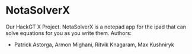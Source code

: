 # NotaSolverX
Our HackGT X Project. NotaSolverX is a notepad app for the ipad that can solve equations for you as you write them.
Authors:
- Patrick Astorga, Armon Mighani, Ritvik Knagaram, Max Kushniryk
